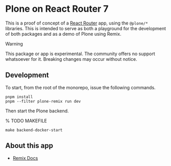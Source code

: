 # Plone on React Router 7

This is a proof of concept of a [React Router](https://reactrouter.com/home) app, using the `@plone/*` libraries.
This is intended to serve as both a playground for the development of both packages and as a demo of Plone using Remix.

> [!WARNING]
> This package or app is experimental.
> The community offers no support whatsoever for it.
> Breaking changes may occur without notice.

## Development

To start, from the root of the monorepo, issue the following commands.

```shell
pnpm install
pnpm --filter plone-remix run dev
```

Then start the Plone backend.

% TODO MAKEFILE
```shell
make backend-docker-start
```


## About this app

- [Remix Docs](https://reactrouter.com/start/framework/installation)
